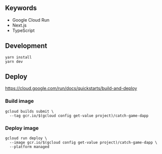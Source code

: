 ## Keywords

- Google Cloud Run
- Next.js
- TypeScript

## Development

```
yarn install
yarn dev
```

## Deploy

https://cloud.google.com/run/docs/quickstarts/build-and-deploy

### Build image

```
gcloud builds submit \
  --tag gcr.io/$(gcloud config get-value project)/catch-game-dapp
```

### Deploy image

```
gcloud run deploy \
  --image gcr.io/$(gcloud config get-value project)/catch-game-dapp \
  --platform managed
```

